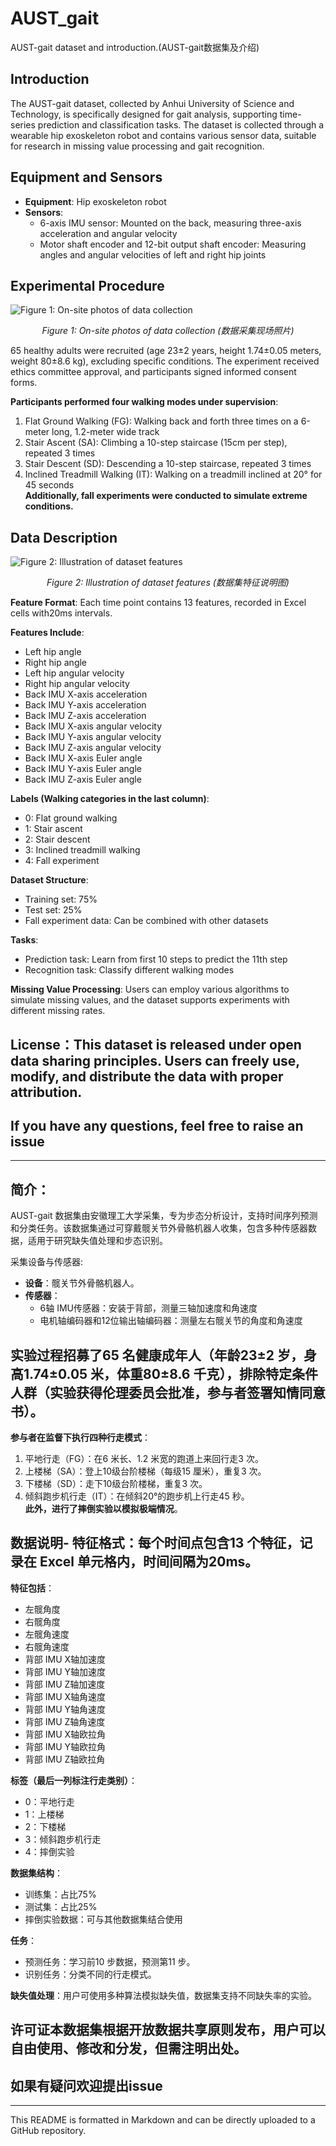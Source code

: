 # AUST_gait
AUST-gait dataset and introduction.(AUST-gait数据集及介绍)

## Introduction
The AUST-gait dataset, collected by Anhui University of Science and Technology, is specifically designed for gait analysis, supporting time-series prediction and classification tasks. The dataset is collected through a wearable hip exoskeleton robot and contains various sensor data, suitable for research in missing value processing and gait recognition.

## Equipment and Sensors
- **Equipment**: Hip exoskeleton robot
- **Sensors**:
    - 6-axis IMU sensor: Mounted on the back, measuring three-axis acceleration and angular velocity
    - Motor shaft encoder and 12-bit output shaft encoder: Measuring angles and angular velocities of left and right hip joints

## Experimental Procedure

![Figure 1: On-site photos of data collection](./images/Figure_1.png)  
<p align="center"><em>Figure 1: On-site photos of data collection (数据采集现场照片)</em></p> 

65 healthy adults were recruited (age 23±2 years, height 1.74±0.05 meters, weight 80±8.6 kg), excluding specific conditions. The experiment received ethics committee approval, and participants signed informed consent forms.

**Participants performed four walking modes under supervision**:
1. Flat Ground Walking (FG): Walking back and forth three times on a 6-meter long, 1.2-meter wide track
2. Stair Ascent (SA): Climbing a 10-step staircase (15cm per step), repeated 3 times
3. Stair Descent (SD): Descending a 10-step staircase, repeated 3 times
4. Inclined Treadmill Walking (IT): Walking on a treadmill inclined at 20° for 45 seconds  
**Additionally, fall experiments were conducted to simulate extreme conditions.**

## Data Description  

![Figure 2: Illustration of dataset features](./images/Figure_2.png)  
<p align="center"><em>Figure 2: Illustration of dataset features (数据集特征说明图)</em></p>   

**Feature Format**: Each time point contains 13 features, recorded in Excel cells with20ms intervals.

**Features Include**:
- Left hip angle
- Right hip angle
- Left hip angular velocity
- Right hip angular velocity
- Back IMU X-axis acceleration
- Back IMU Y-axis acceleration
- Back IMU Z-axis acceleration
- Back IMU X-axis angular velocity
- Back IMU Y-axis angular velocity
- Back IMU Z-axis angular velocity
- Back IMU X-axis Euler angle
- Back IMU Y-axis Euler angle
- Back IMU Z-axis Euler angle

**Labels (Walking categories in the last column)**:
- 0: Flat ground walking
- 1: Stair ascent
- 2: Stair descent
- 3: Inclined treadmill walking
- 4: Fall experiment

**Dataset Structure**:
- Training set: 75%
- Test set: 25%
- Fall experiment data: Can be combined with other datasets

**Tasks**:
- Prediction task: Learn from first 10 steps to predict the 11th step
- Recognition task: Classify different walking modes

**Missing Value Processing**: Users can employ various algorithms to simulate missing values, and the dataset supports experiments with different missing rates.

## License：This dataset is released under open data sharing principles. Users can freely use, modify, and distribute the data with proper attribution.

## If you have any questions, feel free to raise an issue

---
## 简介：
AUST-gait 数据集由安徽理工大学采集，专为步态分析设计，支持时间序列预测和分类任务。该数据集通过可穿戴髋关节外骨骼机器人收集，包含多种传感器数据，适用于研究缺失值处理和步态识别。

采集设备与传感器:
- **设备**：髋关节外骨骼机器人。
- **传感器**：
    - 6轴 IMU传感器：安装于背部，测量三轴加速度和角速度
    - 电机轴编码器和12位输出轴编码器：测量左右髋关节的角度和角速度

## 实验过程招募了65 名健康成年人（年龄23±2 岁，身高1.74±0.05 米，体重80±8.6 千克），排除特定条件人群（实验获得伦理委员会批准，参与者签署知情同意书）。
**参与者在监督下执行四种行走模式**：  
1. 平地行走（FG）：在6 米长、1.2 米宽的跑道上来回行走3 次。
2. 上楼梯（SA）：登上10级台阶楼梯（每级15 厘米），重复3 次。
3. 下楼梯（SD）：走下10级台阶楼梯，重复3 次。
4. 倾斜跑步机行走（IT）：在倾斜20°的跑步机上行走45 秒。  
**此外，进行了摔倒实验以模拟极端情况**。

## 数据说明- **特征格式**：每个时间点包含13 个特征，记录在 Excel 单元格内，时间间隔为20ms。        
**特征包括**：
 - 左髋角度
 - 右髋角度
 - 左髋角速度
 - 右髋角速度
 - 背部 IMU X轴加速度
 - 背部 IMU Y轴加速度
 - 背部 IMU Z轴加速度
 - 背部 IMU X轴角速度
 - 背部 IMU Y轴角速度
 - 背部 IMU Z轴角速度
 - 背部 IMU X轴欧拉角
 - 背部 IMU Y轴欧拉角
 - 背部 IMU Z轴欧拉角
 
**标签（最后一列标注行走类别）**：  
 - 0：平地行走
 - 1：上楼梯
 - 2：下楼梯
 - 3：倾斜跑步机行走
 - 4：摔倒实验  
 
**数据集结构**：  
 - 训练集：占比75%    
 - 测试集：占比25%  
 - 摔倒实验数据：可与其他数据集结合使用    
 
**任务**：   
 - 预测任务：学习前10 步数据，预测第11 步。    
 - 识别任务：分类不同的行走模式。    
 
**缺失值处理**：用户可使用多种算法模拟缺失值，数据集支持不同缺失率的实验。  

## 许可证本数据集根据开放数据共享原则发布，用户可以自由使用、修改和分发，但需注明出处。

## 如果有疑问欢迎提出issue 
---
This README is formatted in Markdown and can be directly uploaded to a GitHub repository.
